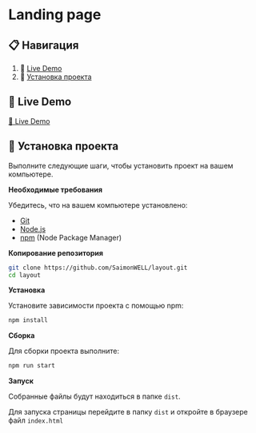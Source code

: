 # Landing page

## 📋 <a name="table">Навигация</a>


1. 🚀 [Live Demo](#demo)
2. 🤸 [Установка проекта](#quick-start)


 ## <a name="demo">🚀 Live Demo </a>
 
<a href="https://saimonwell.github.io/layout/dist/index.html" target="_blank">🔴 Live Demo</a>

## <a name="quick-start">🤸 Установка проекта</a>

Выполните следующие шаги, чтобы установить проект на вашем компьютере.

**Необходимые требования**

Убедитесь, что на вашем компьютере установлено:

- [Git](https://git-scm.com/)
- [Node.js](https://nodejs.org/en)
- [npm](https://www.npmjs.com/) (Node Package Manager)


**Копирование репозитория**

```bash
git clone https://github.com/SaimonWELL/layout.git
cd layout
```

**Установка**

Установите зависимости проекта с помощью npm:

```bash
npm install
```

**Сборка**

Для сборки проекта выполните:
```bash
npm run start
```

**Запуск**

Собранные файлы будут находиться в папке `dist`.

Для запуска страницы перейдите в папку `dist` и откройте в браузере файл `index.html`


